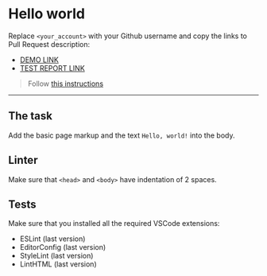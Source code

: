 # Hello world

Replace `<your_account>` with your Github username and copy the links to Pull Request description:
- [DEMO LINK](https://Vlad-Dihtiar.github.io/layout_hello-world/)
- [TEST REPORT LINK](https://Vlad-Dihtiar.github.io/layout_hello-world/report/html_report/)

> Follow [this instructions](https://mate-academy.github.io/layout_task-guideline/#how-to-solve-the-layout-tasks-on-github)
___

## The task

Add the basic page markup and the text `Hello, world!` into the body.

## Linter

Make sure that `<head>` and `<body>` have indentation of 2 spaces.

## Tests

Make sure that you installed all the required VSCode extensions:

- ESLint (last version)
- EditorConfig (last version)
- StyleLint (last version)
- LintHTML (last version)
